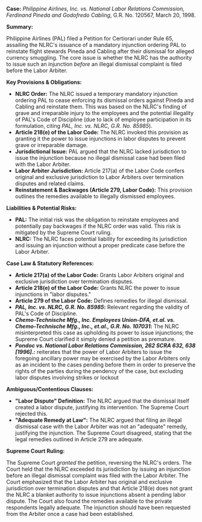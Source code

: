 **Case:** *Philippine Airlines, Inc. vs. National Labor Relations Commission, Ferdinand Pineda and Godofredo Cabling*, G.R. No. 120567, March 20, 1998.

**Summary:**

Philippine Airlines (PAL) filed a Petition for Certiorari under Rule 65, assailing the NLRC's issuance of a mandatory injunction ordering PAL to reinstate flight stewards Pineda and Cabling after their dismissal for alleged currency smuggling. The core issue is whether the NLRC has the authority to issue such an injunction *before* an illegal dismissal complaint is filed before the Labor Arbiter.

**Key Provisions & Obligations:**

*   **NLRC Order:** The NLRC issued a temporary mandatory injunction ordering PAL to cease enforcing its dismissal orders against Pineda and Cabling and reinstate them. This was based on the NLRC's finding of grave and irreparable injury to the employees and the potential illegality of PAL's Code of Discipline (due to lack of employee participation in its formulation, citing *PAL, Inc. vs. NLRC, G.R. No. 85985*).
*   **Article 218(e) of the Labor Code:** The NLRC invoked this provision as granting it the power to issue injunctions in labor disputes to prevent grave or irreparable damage.
*   **Jurisdictional Issue:** PAL argued that the NLRC lacked jurisdiction to issue the injunction because no illegal dismissal case had been filed with the Labor Arbiter.
*   **Labor Arbiter Jurisdiction:** Article 217(a) of the Labor Code confers original and exclusive jurisdiction to Labor Arbiters over termination disputes and related claims.
*   **Reinstatement & Backwages (Article 279, Labor Code):** This provision outlines the remedies available to illegally dismissed employees.

**Liabilities & Potential Risks:**

*   **PAL:** The initial risk was the obligation to reinstate employees and potentially pay backwages if the NLRC order was valid. This risk is mitigated by the Supreme Court ruling.
*   **NLRC:** The NLRC faces potential liability for exceeding its jurisdiction and issuing an injunction without a proper predicate case before the Labor Arbiter.

**Case Law & Statutory References:**

*   **Article 217(a) of the Labor Code:** Grants Labor Arbiters original and exclusive jurisdiction over termination disputes.
*   **Article 218(e) of the Labor Code:** Grants NLRC the power to issue injunctions in "labor disputes."
*   **Article 279 of the Labor Code:** Defines remedies for illegal dismissal.
*   ***PAL, Inc. vs. NLRC, G.R. No. 85985*:** Relevant regarding the validity of PAL's Code of Discipline.
*   ***Chemo-Technische Mfg., Inc. Employees Union-DFA, et.al. vs. Chemo-Technische Mfg., Inc., et.al., G.R. No. 107031*:** The NLRC misinterpreted this case as upholding its power to issue injunctions; the Supreme Court clarified it simply denied a petition as premature.
*  ***Pondoc vs. National Labor Relations Commission, 262 SCRA 632, 638 [1996].:*** reiterates that the power of Labor Arbiters to issue the foregoing ancillary power may be exercised by the Labor Arbiters only as an incident to the cases pending before them in order to preserve the rights of the parties during the pendency of the case, but excluding labor disputes involving strikes or lockout

**Ambiguous/Contentious Clauses:**

*   **"Labor Dispute" Definition:** The NLRC argued that the dismissal itself created a labor dispute, justifying its intervention. The Supreme Court rejected this.
*   **"Adequate Remedy at Law":** The NLRC argued that filing an illegal dismissal case with the Labor Arbiter was not an "adequate" remedy, justifying the injunction. The Supreme Court disagreed, stating that the legal remedies outlined in Article 279 are adequate.

**Supreme Court Ruling:**

The Supreme Court *granted* the petition, reversing the NLRC's orders. The Court held that the NLRC exceeded its jurisdiction by issuing an injunction before an illegal dismissal complaint was filed with the Labor Arbiter. The Court emphasized that the Labor Arbiter has original and exclusive jurisdiction over termination disputes and that Article 218(e) does not grant the NLRC a blanket authority to issue injunctions absent a pending labor dispute. The Court also found the remedies available to the private respondents legally adequate. The injunction should have been requested from the Arbiter once a case had been established.
